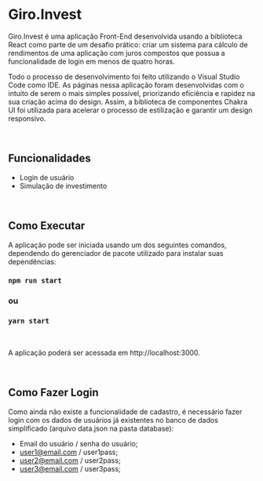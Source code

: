 # Giro.Invest

Giro.Invest é uma aplicação Front-End desenvolvida usando a biblioteca React como parte de um desafio prático: criar um sistema para cálculo de rendimentos de uma aplicação com juros compostos que possua a funcionalidade de login em menos de quatro horas.

Todo o processo de desenvolvimento foi feito utilizando o Visual Studio Code como IDE. As páginas nessa aplicação foram desenvolvidas com o intuito de serem o mais simples possível, priorizando eficiência e rapidez na sua criação acima do design. Assim, a biblioteca de componentes Chakra UI foi utilizada para acelerar o processo de estilização e garantir um design responsivo.

<br/>

## Funcionalidades

- Login de usuário
- Simulação de investimento

<br/>

## Como Executar

A aplicação pode ser iniciada usando um dos seguintes comandos, dependendo do gerenciador de pacote utilizado
para instalar suas dependências:

### `npm run start`

### ou

### `yarn start`

<br/>

A aplicação poderá ser acessada em http://localhost:3000.

<br/>

## Como Fazer Login

Como ainda não existe a funcionalidade de cadastro, é necessário fazer login com os dados de usuários já existentes no banco de dados simplificado (arquivo data.json na pasta database):

- Email do usuário / senha do usuário;
- user1@email.com / user1pass;
- user2@email.com / user2pass;
- user3@email.com / user3pass;
